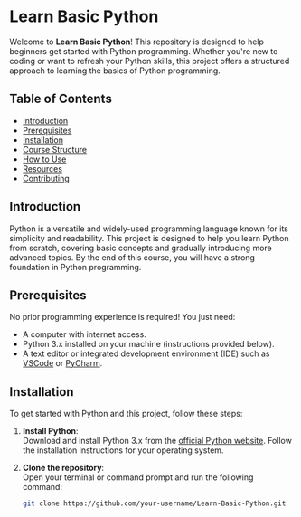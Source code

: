 # Learn Basic Python

Welcome to **Learn Basic Python**! This repository is designed to help beginners get started with Python programming. Whether you're new to coding or want to refresh your Python skills, this project offers a structured approach to learning the basics of Python programming.

## Table of Contents

- [Introduction](#introduction)
- [Prerequisites](#prerequisites)
- [Installation](#installation)
- [Course Structure](#course-structure)
- [How to Use](#how-to-use)
- [Resources](#resources)
- [Contributing](#contributing)

## Introduction

Python is a versatile and widely-used programming language known for its simplicity and readability. This project is designed to help you learn Python from scratch, covering basic concepts and gradually introducing more advanced topics. By the end of this course, you will have a strong foundation in Python programming.

## Prerequisites

No prior programming experience is required! You just need:

- A computer with internet access.
- Python 3.x installed on your machine (instructions provided below).
- A text editor or integrated development environment (IDE) such as [VSCode](https://code.visualstudio.com/) or [PyCharm](https://www.jetbrains.com/pycharm/).

## Installation

To get started with Python and this project, follow these steps:

1. **Install Python**:  
   Download and install Python 3.x from the [official Python website](https://www.python.org/downloads/). Follow the installation instructions for your operating system.

2. **Clone the repository**:  
   Open your terminal or command prompt and run the following command:
   ```bash
   git clone https://github.com/your-username/Learn-Basic-Python.git
